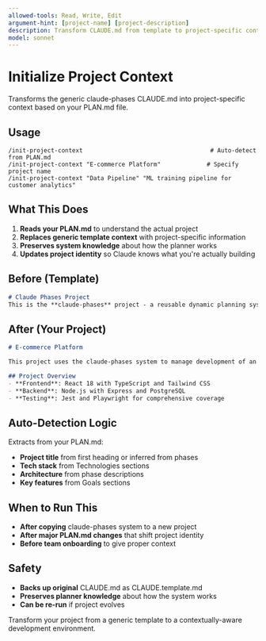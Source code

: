 ```yaml
---
allowed-tools: Read, Write, Edit
argument-hint: [project-name] [project-description]
description: Transform CLAUDE.md from template to project-specific context
model: sonnet
---
```


# Initialize Project Context

Transforms the generic claude-phases CLAUDE.md into project-specific context based on your PLAN.md file.

## Usage

```
/init-project-context                                    # Auto-detect from PLAN.md
/init-project-context "E-commerce Platform"             # Specify project name
/init-project-context "Data Pipeline" "ML training pipeline for customer analytics"
```

## What This Does

1. **Reads your PLAN.md** to understand the actual project
2. **Replaces generic template context** with project-specific information
3. **Preserves system knowledge** about how the planner works
4. **Updates project identity** so Claude knows what you're actually building

## Before (Template)
```markdown
# Claude Phases Project
This is the **claude-phases** project - a reusable dynamic planning system...
```

## After (Your Project)
```markdown
# E-commerce Platform

This project uses the claude-phases system to manage development of an e-commerce platform.

## Project Overview
- **Frontend**: React 18 with TypeScript and Tailwind CSS
- **Backend**: Node.js with Express and PostgreSQL
- **Testing**: Jest and Playwright for comprehensive coverage
```

## Auto-Detection Logic

Extracts from your PLAN.md:
- **Project title** from first heading or inferred from phases
- **Tech stack** from Technologies sections
- **Architecture** from phase descriptions
- **Key features** from Goals sections

## When to Run This

- **After copying** claude-phases system to a new project
- **After major PLAN.md changes** that shift project identity
- **Before team onboarding** to give proper context

## Safety

- **Backs up original** CLAUDE.md as CLAUDE.template.md
- **Preserves planner knowledge** about how the system works
- **Can be re-run** if project evolves

Transform your project from a generic template to a contextually-aware development environment.
